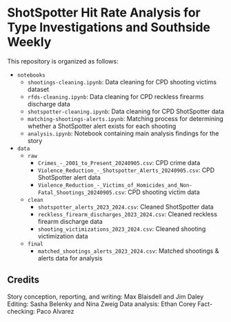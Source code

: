 # ShotSpotter Hit Rate Analysis for Type Investigations and Southside Weekly
This repository is organized as follows:
- `notebooks`
  - `shootings-cleaning.ipynb`: Data cleaning for CPD shooting victims dataset
  - `rfds-cleaning.ipynb`: Data cleaning for CPD reckless firearms discharge data
  - `shotspotter-cleaning.ipynb`: Data cleaning for CPD ShotSpotter data
  - `matching-shootings-alerts.ipynb`: Matching process for determining whether a ShotSpotter alert exists for each shooting
  - `analysis.ipynb`: Notebook containing main analysis findings for the story
- `data`
  - `raw`
    - `Crimes_-_2001_to_Present_20240905.csv`: CPD crime data
    - `Violence_Reduction_-_Shotspotter_Alerts_20240905.csv`: CPD ShotSpotter alert data
    - `Violence_Reduction_-_Victims_of_Homicides_and_Non-Fatal_Shootings_20240905.csv`: CPD shooting victim data
  - `clean`
    - `shotspotter_alerts_2023_2024.csv`: Cleaned ShotSpotter data
    - `reckless_firearm_discharges_2023_2024.csv`: Cleaned reckless firearm discharge data
    - `shooting_victimizations_2023_2024.csv`: Cleaned shooting victimization data
  - `final`
    - `matched_shootings_alerts_2023_2024.csv`: Matched shootings & alerts data for analysis

## Credits
Story conception, reporting, and writing: Max Blaisdell and Jim Daley
Editing: Sasha Belenky and Nina Zweig
Data analysis: Ethan Corey
Fact-checking: Paco Alvarez
